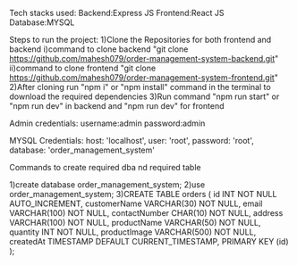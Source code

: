 Tech stacks used:
Backend:Express JS
Frontend:React JS
Database:MYSQL

Steps to run the project:
1)Clone the Repositories for both frontend and backend 
    i)command to clone backend "git clone https://github.com/mahesh079/order-management-system-backend.git" 
    ii)command to clone frontend "git clone https://github.com/mahesh079/order-management-system-frontend.git"
2)After cloning run "npm i" or "npm install" command in the terminal to download the required dependencies 
3)Run command "npm run start" or "npm run dev" in backend and "npm run dev" for frontend

Admin credentials:
username:admin
password:admin


MYSQL Credentials:
host: 'localhost',
user: 'root',
password: 'root',
database: 'order_management_system'

Commands to create required dba nd required table

1)create database order_management_system;
2)use order_management_system;
3)CREATE TABLE orders (
    id INT NOT NULL AUTO_INCREMENT,
    customerName VARCHAR(30) NOT NULL,
    email VARCHAR(100) NOT NULL,
    contactNumber CHAR(10) NOT NULL,
    address VARCHAR(100) NOT NULL,
    productName VARCHAR(50) NOT NULL,
    quantity INT NOT NULL,
    productImage VARCHAR(500) NOT NULL,
    createdAt TIMESTAMP DEFAULT CURRENT_TIMESTAMP,
    PRIMARY KEY (id)
);

